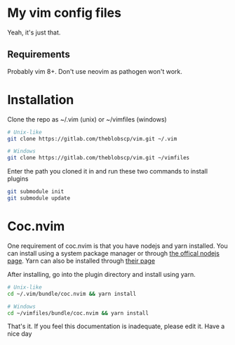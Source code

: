 # My vim config files

Yeah, it's just that.

## Requirements
Probably vim 8+. Don't use neovim as pathogen won't work.

# Installation
Clone the repo as ~/.vim (unix) or ~/vimfiles (windows)
```sh
# Unix-like
git clone https://gitlab.com/theblobscp/vim.git ~/.vim

# Windows
git clone https://gitlab.com/theblobscp/vim.git ~/vimfiles
```
Enter the path you cloned it in and run these two commands to install plugins
``` sh
git submodule init
git submodule update
```

# Coc.nvim
One requirement of coc.nvim is that you have nodejs and yarn installed. You can install using a system package manager or through [the offical nodejs page](https://nodejs.org). Yarn can also be installed through [their page](https://classic.yarnpkg.com) 

After installing, go into the plugin directory and install using yarn.
```sh 
# Unix-like
cd ~/.vim/bundle/coc.nvim && yarn install

# Windows
cd ~/vimfiles/bundle/coc.nvim && yarn install
```

That's it. If you feel this documentation is inadequate, please edit it. Have a nice day
